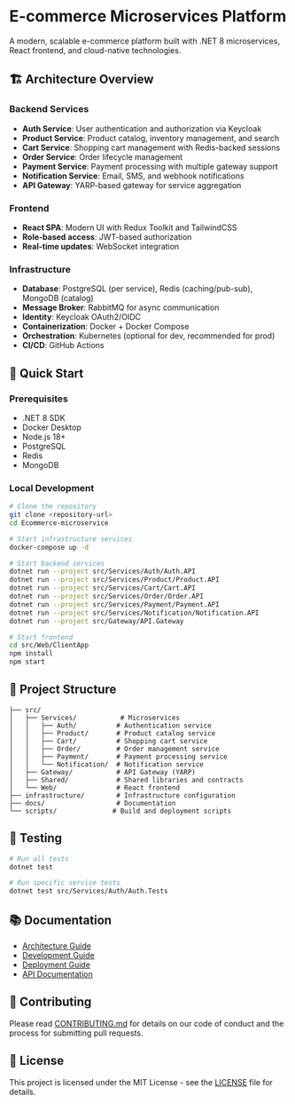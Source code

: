 # E-commerce Microservices Platform

A modern, scalable e-commerce platform built with .NET 8 microservices, React frontend, and cloud-native technologies.

## 🏗️ Architecture Overview

### Backend Services
- **Auth Service**: User authentication and authorization via Keycloak
- **Product Service**: Product catalog, inventory management, and search
- **Cart Service**: Shopping cart management with Redis-backed sessions
- **Order Service**: Order lifecycle management
- **Payment Service**: Payment processing with multiple gateway support
- **Notification Service**: Email, SMS, and webhook notifications
- **API Gateway**: YARP-based gateway for service aggregation

### Frontend
- **React SPA**: Modern UI with Redux Toolkit and TailwindCSS
- **Role-based access**: JWT-based authorization
- **Real-time updates**: WebSocket integration

### Infrastructure
- **Database**: PostgreSQL (per service), Redis (caching/pub-sub), MongoDB (catalog)
- **Message Broker**: RabbitMQ for async communication
- **Identity**: Keycloak OAuth2/OIDC
- **Containerization**: Docker + Docker Compose
- **Orchestration**: Kubernetes (optional for dev, recommended for prod)
- **CI/CD**: GitHub Actions

## 🚀 Quick Start

### Prerequisites
- .NET 8 SDK
- Docker Desktop
- Node.js 18+
- PostgreSQL
- Redis
- MongoDB

### Local Development
```bash
# Clone the repository
git clone <repository-url>
cd Ecommerce-microservice

# Start infrastructure services
docker-compose up -d

# Start backend services
dotnet run --project src/Services/Auth/Auth.API
dotnet run --project src/Services/Product/Product.API
dotnet run --project src/Services/Cart/Cart.API
dotnet run --project src/Services/Order/Order.API
dotnet run --project src/Services/Payment/Payment.API
dotnet run --project src/Services/Notification/Notification.API
dotnet run --project src/Gateway/API.Gateway

# Start frontend
cd src/Web/ClientApp
npm install
npm start
```

## 📁 Project Structure

```
├── src/
│   ├── Services/           # Microservices
│   │   ├── Auth/          # Authentication service
│   │   ├── Product/       # Product catalog service
│   │   ├── Cart/          # Shopping cart service
│   │   ├── Order/         # Order management service
│   │   ├── Payment/       # Payment processing service
│   │   └── Notification/  # Notification service
│   ├── Gateway/           # API Gateway (YARP)
│   ├── Shared/            # Shared libraries and contracts
│   └── Web/               # React frontend
├── infrastructure/        # Infrastructure configuration
├── docs/                  # Documentation
└── scripts/              # Build and deployment scripts
```

## 🧪 Testing

```bash
# Run all tests
dotnet test

# Run specific service tests
dotnet test src/Services/Auth/Auth.Tests
```

## 📚 Documentation

- [Architecture Guide](docs/architecture.md)
- [Development Guide](docs/development.md)
- [Deployment Guide](docs/deployment.md)
- [API Documentation](docs/api.md)

## 🤝 Contributing

Please read [CONTRIBUTING.md](CONTRIBUTING.md) for details on our code of conduct and the process for submitting pull requests.

## 📄 License

This project is licensed under the MIT License - see the [LICENSE](LICENSE) file for details. 